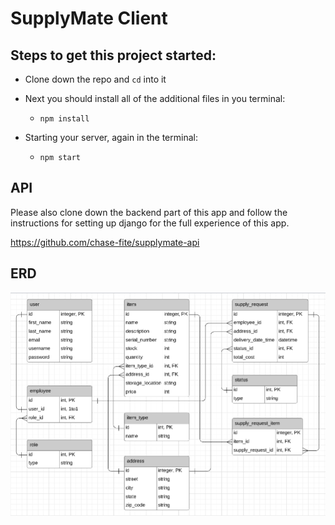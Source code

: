 # SupplyMate Client

## Steps to get this project started:

* Clone down the repo and `cd` into it

* Next you should install all of the additional files in you terminal:
    * `npm install`

* Starting your server, again in the terminal:
    * `npm start`

## API

Please also clone down the backend part of this app and follow the instructions for setting up django for the full experience of this app.

https://github.com/chase-fite/supplymate-api

## ERD

![supplymate ERD](./assets/supplymate-erd.png)